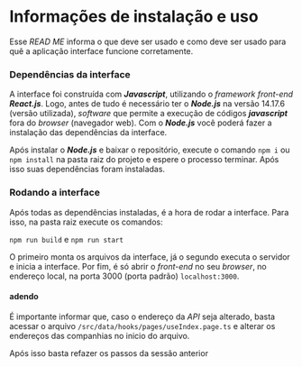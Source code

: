 # Informações de instalação e uso

Esse *READ ME* informa o que deve ser usado e como deve ser usado para quê a aplicação interface funcione corretamente.

### Dependências da interface

A interface foi construída com ***Javascript***, utilizando o *framework* *front-end* ***React.js***. Logo, antes de tudo é necessário ter o ***Node.js*** na versão 14.17.6 (versão utilizada), *software* que permite a execução de códigos ***javascript*** fora do *browser* (navegador web). Com o ***Node.js*** você poderá fazer a instalação das dependências da interface.

Após instalar o  ***Node.js*** e baixar o repositório, execute o comando ``npm i`` ou ``npm install`` na pasta raiz do projeto e espere o processo terminar. Após isso suas dependências foram instaladas.

### Rodando a interface

Após todas as dependências instaladas, é a hora de rodar a interface. Para isso, na pasta raiz execute os comandos: 

``npm run build`` e ``npm run start``

O primeiro monta os arquivos da interface, já o segundo executa o servidor e inicia a interface. Por fim, é só abrir o *front-end* no seu *browser*, no endereço local, na porta 3000 (porta padrão) ``localhost:3000``.

#### adendo

É importante informar que, caso o endereço da *API* seja alterado, basta acessar o arquivo ``/src/data/hooks/pages/useIndex.page.ts`` e alterar os endereços das companhias no inicio do arquivo.

 Após isso basta refazer os passos da sessão anterior

